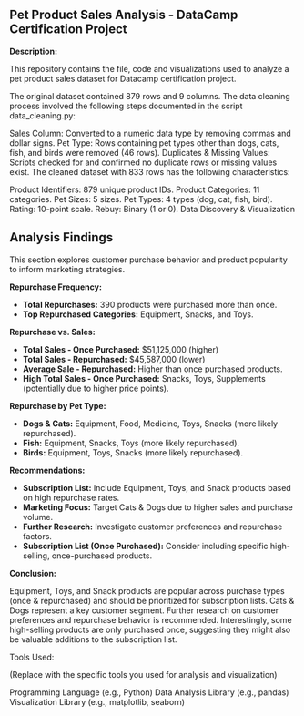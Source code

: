 ## Pet Product Sales Analysis - DataCamp Certification Project
**Description:**

This repository contains the file, code and visualizations used to analyze a pet product sales dataset for Datacamp certification project.

The original dataset contained 879 rows and 9 columns. The data cleaning process involved the following steps documented in the script data_cleaning.py:

Sales Column: Converted to a numeric data type by removing commas and dollar signs.
Pet Type: Rows containing pet types other than dogs, cats, fish, and birds were removed (46 rows).
Duplicates & Missing Values: Scripts checked for and confirmed no duplicate rows or missing values exist.
The cleaned dataset with 833 rows has the following characteristics:

Product Identifiers: 879 unique product IDs.
Product Categories: 11 categories.
Pet Sizes: 5 sizes.
Pet Types: 4 types (dog, cat, fish, bird).
Rating: 10-point scale.
Rebuy: Binary (1 or 0).
Data Discovery & Visualization

## Analysis Findings

This section explores customer purchase behavior and product popularity to inform marketing strategies.

**Repurchase Frequency:**

* **Total Repurchases:** 390 products were purchased more than once.
* **Top Repurchased Categories:** Equipment, Snacks, and Toys.

**Repurchase vs. Sales:**

* **Total Sales - Once Purchased:** $51,125,000 (higher)
* **Total Sales - Repurchased:** $45,587,000 (lower)
* **Average Sale - Repurchased:** Higher than once purchased products.
* **High Total Sales - Once Purchased:** Snacks, Toys, Supplements (potentially due to higher price points).

**Repurchase by Pet Type:**

* **Dogs & Cats:** Equipment, Food, Medicine, Toys, Snacks (more likely repurchased).
* **Fish:** Equipment, Snacks, Toys (more likely repurchased).
* **Birds:** Equipment, Toys, Snacks (more likely repurchased).

**Recommendations:**

* **Subscription List:** Include Equipment, Toys, and Snack products based on high repurchase rates.
* **Marketing Focus:** Target Cats & Dogs due to higher sales and purchase volume.
* **Further Research:** Investigate customer preferences and repurchase factors.
* **Subscription List (Once Purchased):** Consider including specific high-selling, once-purchased products.

**Conclusion:**

Equipment, Toys, and Snack products are popular across purchase types (once & repurchased) and should be prioritized for subscription lists. Cats & Dogs represent a key customer segment. Further research on customer preferences and repurchase behavior is recommended. Interestingly, some high-selling products are only purchased once, suggesting they might also be valuable additions to the subscription list.  


Tools Used:

(Replace with the specific tools you used for analysis and visualization)

Programming Language (e.g., Python)
Data Analysis Library (e.g., pandas)
Visualization Library (e.g., matplotlib, seaborn)
